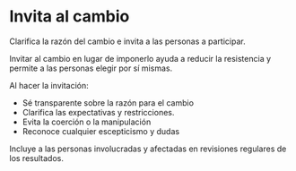 # Invita al cambio

<summary>
Clarifica la razón del cambio e invita a las personas a participar. 
</summary>

Invitar al cambio en lugar de imponerlo ayuda a reducir la resistencia y permite a las personas elegir por sí mismas.

Al hacer la invitación:

- Sé transparente sobre la razón para el cambio
- Clarifica las expectativas y restricciones.
- Evita la coerción o la manipulación
- Reconoce cualquier escepticismo y dudas

Incluye a las personas involucradas y afectadas en revisiones regulares de los resultados.
